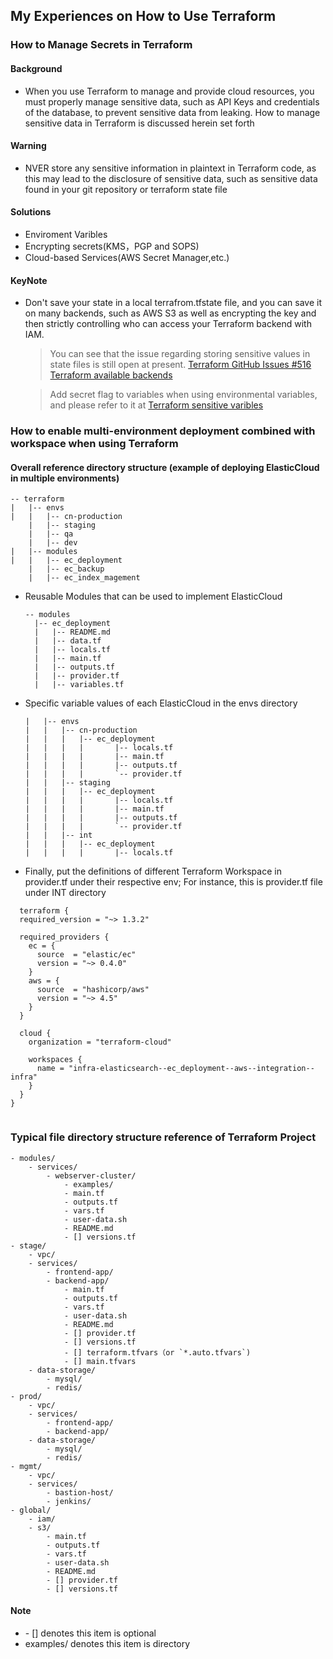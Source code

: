 ## My Experiences on How to Use Terraform

### How to Manage Secrets in Terraform

#### Background
- When you use Terraform to manage and provide cloud resources, you must properly manage sensitive data, such as API Keys and credentials of the database, to prevent sensitive data from leaking. How to manage sensitive data in Terraform is discussed herein set forth

#### Warning
- NVER store any sensitive information in plaintext in Terraform code, as this may lead to the disclosure of sensitive data, such as sensitive data found in your git repository or terraform state file

#### Solutions
- Enviroment Varibles
- Encrypting secrets(KMS，PGP and SOPS)
- Cloud-based Services(AWS Secret Manager,etc.)

#### KeyNote
- Don't save your state in a local terrafrom.tfstate file, and you can save it on many backends, such as AWS S3 as well as  encrypting the key and then strictly controlling who can access your Terraform backend with IAM.
  > You can see that the issue regarding storing sensitive values in state files is still open at present. [Terraform GitHub Issues #516](https://github.com/hashicorp/terraform/issues/516) [Terraform available backends](https://developer.hashicorp.com/terraform/language/settings/backends/configuration#available-backends)
  
  > Add secret flag to variables when using environmental variables, and please refer to it at [Terraform sensitive varibles](https://developer.hashicorp.com/terraform/tutorials/configuration-language/sensitive-variables)

### How to enable multi-environment deployment combined with workspace when using Terraform

#### Overall reference directory structure (example of deploying ElasticCloud in multiple environments)

```
-- terraform
|   |-- envs
|   |   |-- cn-production
    |   |-- staging
    |   |-- qa
    |   |-- dev
|   |-- modules
|   |   |-- ec_deployment
    |   |-- ec_backup
    |   |-- ec_index_magement
```
- Reusable Modules that can be used to implement ElasticCloud
  ```
  -- modules
    |-- ec_deployment
    |   |-- README.md
    |   |-- data.tf
    |   |-- locals.tf
    |   |-- main.tf
    |   |-- outputs.tf
    |   |-- provider.tf
    |   |-- variables.tf
  ```
- Specific variable values of each ElasticCloud in the envs directory
   ```
   |   |-- envs​
   |   |   |-- cn-production​
   |   |   |   |-- ec_deployment​
   |   |   |   |       |-- locals.tf​
   |   |   |   |       |-- main.tf​
   |   |   |   |       |-- outputs.tf​
   |   |   |   |       `-- provider.tf​
   |   |   |-- staging​
   |   |   |   |-- ec_deployment​
   |   |   |   |       |-- locals.tf​
   |   |   |   |       |-- main.tf​
   |   |   |   |       |-- outputs.tf​
   |   |   |   |       `-- provider.tf​
   |   |   |-- int​
   |   |   |   |-- ec_deployment​
   |   |   |   |       |-- locals.tf
   ```
- Finally, put the definitions of different Terraform Workspace in provider.tf under their respective env; For instance, this is provider.tf file under INT directory
```
  terraform {
  required_version = "~> 1.3.2"

  required_providers {
    ec = {
      source  = "elastic/ec"
      version = "~> 0.4.0"
    }
    aws = {
      source  = "hashicorp/aws"
      version = "~> 4.5"
    }
  }

  cloud {
    organization = "terraform-cloud"

    workspaces {
      name = "infra-elasticsearch--ec_deployment--aws--integration--infra"
    }
  }
}
 
```

### Typical file directory structure reference of Terraform Project
```
- modules/
    - services/
        - webserver-cluster/
            - examples/
            - main.tf
            - outputs.tf
            - vars.tf
            - user-data.sh
            - README.md
            - [] versions.tf
- stage/
    - vpc/
    - services/
        - frontend-app/
        - backend-app/
            - main.tf
            - outputs.tf
            - vars.tf
            - user-data.sh
            - README.md
            - [] provider.tf
            - [] versions.tf
            - [] terraform.tfvars（or `*.auto.tfvars`)
            - [] main.tfvars
    - data-storage/
        - mysql/
        - redis/
- prod/
    - vpc/
    - services/
        - frontend-app/
        - backend-app/
    - data-storage/
        - mysql/
        - redis/
- mgmt/
    - vpc/
    - services/
        - bastion-host/
        - jenkins/
- global/
    - iam/
    - s3/
        - main.tf
        - outputs.tf
        - vars.tf
        - user-data.sh
        - README.md
        - [] provider.tf
        - [] versions.tf
```
#### Note
- \- [] denotes this item is optional
- examples/ denotes this item is directory
